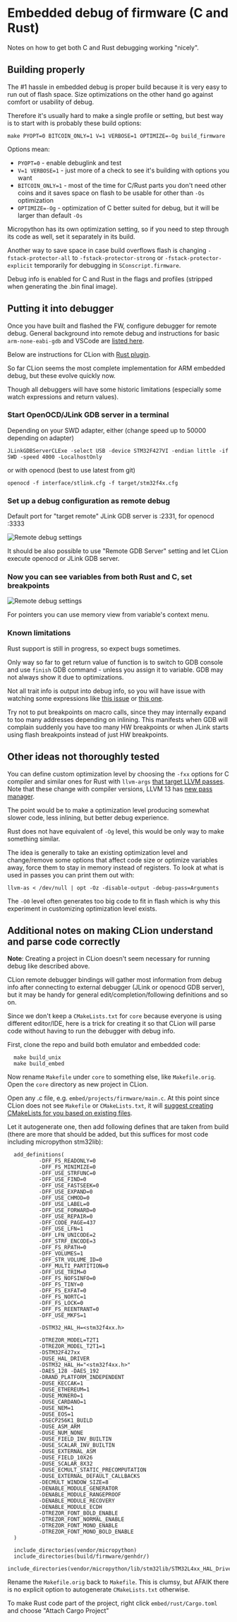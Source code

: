 # Embedded debug of firmware (C and Rust)

Notes on how to get both C and Rust debugging working "nicely".

## Building properly

The #1 hassle in embedded debug is proper build because it is very easy to run out of flash space.
Size optimizations on the other hand go against comfort or usability of debug.

Therefore it's usually hard to make a single profile or setting, but best way is to start with
is probably these build options:

    make PYOPT=0 BITCOIN_ONLY=1 V=1 VERBOSE=1 OPTIMIZE=-Og build_firmware

Options mean:

 * `PYOPT=0` - enable debuglink and test
 * `V=1 VERBOSE=1` - just more of a check to see it's building with options you want
 * `BITCOIN_ONLY=1` - most of the time for C/Rust parts you don't need other coins and it saves
   space on flash to be usable for other than `-Os` optimization
 * `OPTIMIZE=-Og` - optimization of C better suited for debug, but it will be larger than default `-Os`

Micropython has its own optimization setting, so if you need to step through its code as well,
set it separately in its build.

Another way to save space in case build overflows flash is changing `-fstack-protector-all` to
`-fstack-protector-strong` or `-fstack-protector-explicit` temporarily for debugging in
`SConscript.firmware`.

Debug info is enabled for C and Rust in the flags and profiles (stripped when generating the .bin
final image).

## Putting it into debugger

Once you have built and flashed the FW, configure debugger for remote debug.
General background into remote debug and instructions
for basic `arm-none-eabi-gdb` and VSCode are [listed here](https://docs.rust-embedded.org/debugonomicon/).

Below are instructions for CLion with [Rust plugin](https://plugins.jetbrains.com/plugin/8182-rust/docs).

So far CLion seems the most complete implementation for ARM embedded debug, but
these evolve quickly now.

Though all debuggers will have some historic limitations (especially some watch expressions
and return values).


### Start OpenOCD/JLink GDB server in a terminal

Depending on your SWD adapter, either (change speed up to 50000 depending on adapter)

    JLinkGDBServerCLExe -select USB -device STM32F427VI -endian little -if SWD -speed 4000 -LocalhostOnly

or with openocd (best to use latest from git)

    openocd -f interface/stlink.cfg -f target/stm32f4x.cfg

### Set up a debug configuration as remote debug

Default port for "target remote" JLink GDB server is :2331, for openocd :3333

![Remote debug settings](CLion_Rust_embedded_Trezor_02.png)

It should be also possible to use "Remote GDB Server" setting and let CLion execute
openocd or JLink GDB server.

### Now you can see variables from both Rust and C, set breakpoints

![Remote debug settings](CLion_Rust_embedded_Trezor_01.png)

For pointers you can use memory view from variable's context menu.

### Known limitations

Rust support is still in progress, so expect bugs sometimes.

Only way so far to get return value of function is to switch to GDB console and
use `finish` GDB command - unless you assign it to variable. GDB may not always show
it due to optimizations.

Not all trait info is output into debug info, so you will have issue with watching
some expressions like [this issue](https://github.com/rust-lang/rust/issues/66482) or
[this one](https://github.com/rust-lang/rust/issues/33014).

Try not to put breakpoints on macro calls, since they may internally expand to
too many addresses depending on inlining. This manifests when GDB will complain
suddenly you have too many HW breakpoints or when JLink starts using flash
breakpoints instead of just HW breakpoints.

## Other ideas not thoroughly tested

You can define custom optimization level by choosing the `-fxx` options for C compiler and
similar ones for Rust with `llvm-args` [that target LLVM passes](https://llvm.org/docs/Passes.html).
Note that these change with compiler versions, LLVM 13 has
[new pass manager](https://llvm.org/docs/NewPassManager.html#invoking-opt).

The point would be to make a optimization level producing somewhat slower code, less inlining,
but better debug experience.

Rust does not have equivalent of `-Og` level, this would be only way to make something similar.

The idea is generally to take an existing optimization level and change/remove some options
that affect code size or optimize variables away, force them to stay in memory instead of
registers. To look at what is used in passes you can print them out with:

    llvm-as < /dev/null | opt -Oz -disable-output -debug-pass=Arguments

The `-O0` level often generates too big code to fit in flash which is why this experiment
in customizing optimization level exists.

## Additional notes on making CLion understand and parse code correctly

**Note**: Creating a project in CLion doesn't seem necessary for running debug like described above.

CLion remote debugger bindings will gather most information from debug info after
connecting to external debugger (JLink or openocd GDB server), but it may be handy
for general edit/completion/following definitions and so on.

Since we don't keep a `CMakeLists.txt` for `core` because everyone is using different
editor/IDE, here is a trick for creating it so that CLion will parse code without having
to run the debugger with debug info.

First, clone the repo and build both emulator and embedded code:

      make build_unix
      make build_embed

Now rename `Makefile` under `core` to something else, like `Makefile.orig`. Open the
`core` directory as new project in CLion.

Open any .c file, e.g. `embed/projects/firmware/main.c`.
At this point since CLion does not see `Makefile` or `CMakeLists.txt`, it will
[suggest creating CMakeLists for you based on existing files](https://www.jetbrains.com/help/clion/creating-new-project-from-scratch.html#example).

Let it autogenerate one, then add following defines that are taken from build
(there are more that should be added, but this suffices for most code including micropython
stm32lib):

      add_definitions(
              -DFF_FS_READONLY=0
              -DFF_FS_MINIMIZE=0
              -DFF_USE_STRFUNC=0
              -DFF_USE_FIND=0
              -DFF_USE_FASTSEEK=0
              -DFF_USE_EXPAND=0
              -DFF_USE_CHMOD=0
              -DFF_USE_LABEL=0
              -DFF_USE_FORWARD=0
              -DFF_USE_REPAIR=0
              -DFF_CODE_PAGE=437
              -DFF_USE_LFN=1
              -DFF_LFN_UNICODE=2
              -DFF_STRF_ENCODE=3
              -DFF_FS_RPATH=0
              -DFF_VOLUMES=1
              -DFF_STR_VOLUME_ID=0
              -DFF_MULTI_PARTITION=0
              -DFF_USE_TRIM=0
              -DFF_FS_NOFSINFO=0
              -DFF_FS_TINY=0
              -DFF_FS_EXFAT=0
              -DFF_FS_NORTC=1
              -DFF_FS_LOCK=0
              -DFF_FS_REENTRANT=0
              -DFF_USE_MKFS=1

              -DSTM32_HAL_H=<stm32f4xx.h>

              -DTREZOR_MODEL=T2T1
              -DTREZOR_MODEL_T2T1=1
              -DSTM32F427xx
              -DUSE_HAL_DRIVER
              -DSTM32_HAL_H="<stm32f4xx.h>"
              -DAES_128 -DAES_192
              -DRAND_PLATFORM_INDEPENDENT
              -DUSE_KECCAK=1
              -DUSE_ETHEREUM=1
              -DUSE_MONERO=1
              -DUSE_CARDANO=1
              -DUSE_NEM=1
              -DUSE_EOS=1
              -DSECP256K1_BUILD
              -DUSE_ASM_ARM
              -DUSE_NUM_NONE
              -DUSE_FIELD_INV_BUILTIN
              -DUSE_SCALAR_INV_BUILTIN
              -DUSE_EXTERNAL_ASM
              -DUSE_FIELD_10X26
              -DUSE_SCALAR_8X32
              -DUSE_ECMULT_STATIC_PRECOMPUTATION
              -DUSE_EXTERNAL_DEFAULT_CALLBACKS
              -DECMULT_WINDOW_SIZE=8
              -DENABLE_MODULE_GENERATOR
              -DENABLE_MODULE_RANGEPROOF
              -DENABLE_MODULE_RECOVERY
              -DENABLE_MODULE_ECDH
              -DTREZOR_FONT_BOLD_ENABLE
              -DTREZOR_FONT_NORMAL_ENABLE
              -DTREZOR_FONT_MONO_ENABLE
              -DTREZOR_FONT_MONO_BOLD_ENABLE
      )

      include_directories(vendor/micropython)
      include_directories(build/firmware/genhdr/)
      include_directories(vendor/micropython/lib/stm32lib/STM32L4xx_HAL_Driver/Inc)

Rename the `Makefile.orig` back to `Makefile`. This is clumsy, but AFAIK there is no
explicit option to autogenerate `CMakeLists.txt` otherwise.

To make Rust code part of the project, right click `embed/rust/Cargo.toml` and
choose "Attach Cargo Project"
